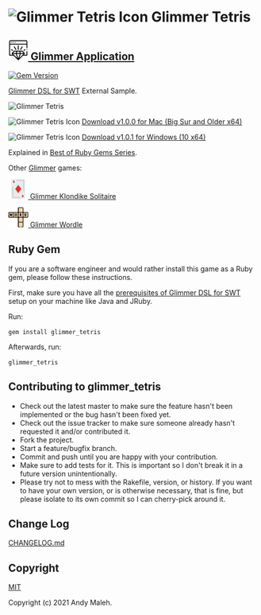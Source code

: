 # <img alt="Glimmer Tetris Icon" src="https://raw.githubusercontent.com/AndyObtiva/glimmer_tetris/master/package/linux/Glimmer%20Tetris.png" height=85 /> Glimmer Tetris
## [<img src="https://raw.githubusercontent.com/AndyObtiva/glimmer/master/images/glimmer-logo-hi-res.png" height=40 /> Glimmer Application](https://github.com/AndyObtiva/glimmer-dsl-swt)
[![Gem Version](https://badge.fury.io/rb/glimmer_tetris.svg)](http://badge.fury.io/rb/glimmer_tetris)

[Glimmer DSL for SWT](https://github.com/AndyObtiva/glimmer-dsl-swt) External Sample.

![Glimmer Tetris](https://github.com/AndyObtiva/glimmer-dsl-swt/raw/v4.20.0.0/images/glimmer-tetris.png)

<img alt="Glimmer Tetris Icon" src="https://raw.githubusercontent.com/AndyObtiva/glimmer_tetris/master/package/linux/Glimmer%20Tetris.png" height=40 /> [Download v1.0.0 for Mac (Big Sur and Older x64)](https://www.dropbox.com/s/gul4kyt3m86thw8/Glimmer%20Tetris-1.0.0.dmg?dl=1)

<img alt="Glimmer Tetris Icon" src="https://raw.githubusercontent.com/AndyObtiva/glimmer_tetris/master/package/linux/Glimmer%20Tetris.png" height=40 /> [Download v1.0.1 for Windows (10 x64)](https://www.dropbox.com/s/ggpfu4abuthjydw/Glimmer%20Tetris-1.0.1.msi?dl=1)

Explained in [Best of Ruby Gems Series](https://github.com/planetruby/gems).

Other [Glimmer](https://github.com/AndyObtiva/glimmer) games:

[<img alt="Glimmer Klondike Solitaire Icon" src="https://raw.githubusercontent.com/AndyObtiva/glimmer_klondike_solitaire/master/icons/linux/Glimmer%20Klondike%20Solitaire.png" height=40 /> Glimmer Klondike Solitaire](https://github.com/AndyObtiva/glimmer_klondike_solitaire)

[<img alt="Glimmer Wordle Icon" src="https://raw.githubusercontent.com/AndyObtiva/glimmer_wordle/master/icons/linux/Glimmer%20Wordle.png" height=40 /> Glimmer Wordle](https://github.com/AndyObtiva/glimmer_wordle)

## Ruby Gem

If you are a software engineer and would rather install this game as a Ruby gem, please follow these instructions.

First, make sure you have all the [prerequisites of Glimmer DSL for SWT](https://github.com/AndyObtiva/glimmer-dsl-swt/tree/v4.20.0.5#pre-requisites) setup on your machine like Java and JRuby.

Run:

```
gem install glimmer_tetris
```

Afterwards, run:

```
glimmer_tetris
```

Contributing to glimmer_tetris
------------------------------------------

-   Check out the latest master to make sure the feature hasn't been
    implemented or the bug hasn't been fixed yet.
-   Check out the issue tracker to make sure someone already hasn't
    requested it and/or contributed it.
-   Fork the project.
-   Start a feature/bugfix branch.
-   Commit and push until you are happy with your contribution.
-   Make sure to add tests for it. This is important so I don't break it
    in a future version unintentionally.
-   Please try not to mess with the Rakefile, version, or history. If
    you want to have your own version, or is otherwise necessary, that
    is fine, but please isolate to its own commit so I can cherry-pick
    around it.

Change Log
----------

[CHANGELOG.md](CHANGELOG.md)

Copyright
---------

[MIT](LICENSE.txt)

Copyright (c) 2021 Andy Maleh.
